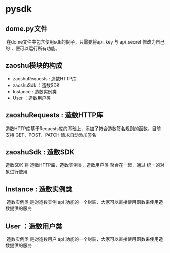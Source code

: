 # pysdk 

## dome.py文件
  在dome文件中包含使用sdk的例子，只需要将api_key 与 api_secret 修改为自己的 ，便可以运行所有功能。

## zaoshu模块的构成

* zaoshuRequests : 造数HTTP库
* zaoshuSdk ：造数SDK
* Instance : 造数实例类
* User ：造数用户类

##  zaoshuRequests : 造数HTTP库

  造数HTTP库基于Requests库的基础上，添加了符合造数签名规则的函数，目前支持 GET、POST、PATCH 请求自动添加签名

##  zaoshuSdk : 造数SDK
  造数SDK 将 造数HTTP库，造数实例类，造数用户类 聚合在一起，通过 统一的对象进行使用

##  Instance : 造数实例类
  造数实例类 是对造数实例 api 功能的一个封装，大家可以直接使用函数来使用造数提供的服务

##  User ：造数用户类
  造数实例类 是对造数用户 api 功能的一个封装，大家可以直接使用函数来使用造数提供的服务
